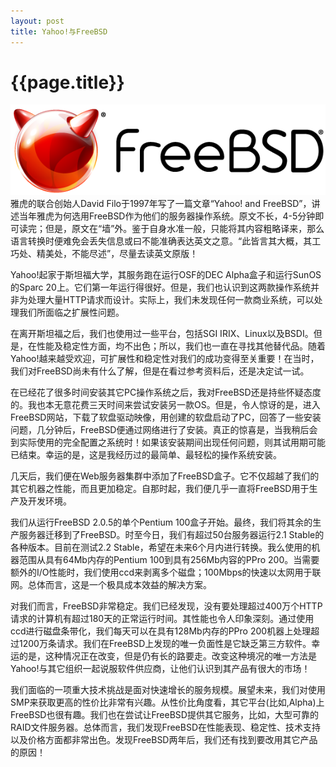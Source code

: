 ```yaml
---
layout: post
title: Yahoo!与FreeBSD
---
```

{{page.title}}
===============================

<img src="/images/posts/2019-09-02/FreeBSD_Logo.png">
雅虎的联合创始人David Filo于1997年写了一篇文章“Yahoo! and FreeBSD”，讲述当年雅虎为何选用FreeBSD作为他们的服务器操作系统。原文不长，4-5分钟即可读完；但是，原文在“墙”外。鉴于自身水准一般，只能将其内容粗略译来，那么语言转换时便难免会丢失信息或曰不能准确表达英文之意。“此皆言其大概，其工巧处、精美处，不能尽述”，尽量去读英文原版！

Yahoo!起家于斯坦福大学，其服务跑在运行OSF的DEC Alpha盒子和运行SunOS的Sparc 20上。它们第一年运行得很好。但是，我们也认识到这两款操作系统并非为处理大量HTTP请求而设计。实际上，我们未发现任何一款商业系统，可以处理我们所面临之扩展性问题。

在离开斯坦福之后，我们也使用过一些平台，包括SGI IRIX、Linux以及BSDI。但是，在性能及稳定性方面，均不出色；所以，我们也一直在寻找其他替代品。随着Yahoo!越来越受欢迎，可扩展性和稳定性对我们的成功变得至关重要！在当时，我们对FreeBSD尚未有什么了解，但是在看过参考资料后，还是决定试一试。

在已经花了很多时间安装其它PC操作系统之后，我对FreeBSD还是持些怀疑态度的。我也本无意花费三天时间来尝试安装另一款OS。但是，令人惊讶的是，进入FreeBSD网站，下载了软盘驱动映像，用创建的软盘启动了PC，回答了一些安装问题，几分钟后，FreeBSD便通过网络进行了安装。真正的惊喜是，当我稍后会到实际使用的完全配置之系统时！如果该安装期间出现任何问题，则其试用期可能已结束。幸运的是，这是我经历过的最简单、最轻松的操作系统安装。

几天后，我们便在Web服务器集群中添加了FreeBSD盒子。它不仅超越了我们的其它机器之性能，而且更加稳定。自那时起，我们便几乎一直将FreeBSD用于生产及开发环境。

我们从运行FreeBSD 2.0.5的单个Pentium 100盒子开始。最终，我们将其余的生产服务器迁移到了FreeBSD。时至今日，我们有超过50台服务器运行2.1 Stable的各种版本。目前在测试2.2 Stable，希望在未来6个月内进行转换。我么使用的机器范围从具有64Mb内存的Pentium 100到具有256Mb内容的PPro 200。当需要额外的I/O性能时，我们使用ccd来剥离多个磁盘；100Mbps的快速以太网用于联网。总体而言，这是一个极具成本效益的解决方案。

对我们而言，FreeBSD非常稳定。我们已经发现，没有要处理超过400万个HTTP请求的计算机有超过180天的正常运行时间。其性能也令人印象深刻。通过使用ccd进行磁盘条带化，我们每天可以在具有128Mb内存的PPro 200机器上处理超过1200万条请求。我们在FreeBSD上发现的唯一负面性是它缺乏第三方软件。幸运的是，这种情况正在改变，但是仍有长的路要走。改变这种境况的唯一方法是Yahoo!与其它组织一起说服软件供应商，让他们认识到其产品有很大的市场！

我们面临的一项重大技术挑战是面对快速增长的服务规模。展望未来，我们对使用SMP来获取更高的性价比非常有兴趣。从性价比角度看，其它平台(比如,Alpha)上FreeBSD也很有趣。我们也在尝试让FreeBSD提供其它服务，比如，大型可靠的RAID文件服务器。总体而言，我们发现FreeBSD在性能表现、稳定性、技术支持以及价格方面都非常出色。发现FreeBSD两年后，我们还有找到要改用其它产品的原因！